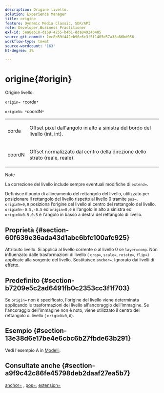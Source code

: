 ```yaml
---
description: Origine livello.
solution: Experience Manager
title: origine
feature: Dynamic Media Classic, SDK/API
role: Developer,Business Practitioner
exl-id: 5ea8eb18-d169-4255-b4b1-dda849246485
source-git-commit: 1ec8b59f442eb96c6c3f5f1405d57a38a86bd056
workflow-type: tm+mt
source-wordcount: '163'
ht-degree: 3%

---
```


# origine{#origin}

Origine livello.

`origin= *`corda`*`

`originN= *`coordN`*`

<table id="simpletable_A270FD92B1E841FE81F5AB300351FE01"> 
 <tr class="strow"> 
  <td class="stentry"> <p><span class="varname"> corda</span> </p></td> 
  <td class="stentry"> <p>Offset pixel dall'angolo in alto a sinistra del bordo del livello (int, int). </p></td> 
 </tr> 
 <tr class="strow"> 
  <td class="stentry"> <p><span class="varname"> coordN</span> </p></td> 
  <td class="stentry"> <p>Offset normalizzato dal centro della direzione dello strato (reale, reale). </p></td> 
 </tr> 
</table>

>[!NOTE]
>
>La correzione del livello include sempre eventuali modifiche di `extend=`.

Definisce il punto di allineamento del rettangolo del livello, utilizzato per posizionare il rettangolo del livello rispetto al livello 0 tramite `pos=`. `originN=0,0` posiziona l’origine del livello al centro del rettangolo del livello. `originN=-0.5,-0.5` ed  `origin=0,0` è l&#39;angolo in alto a sinistra ed  `originN=0.5,0.5` è l&#39;angolo in basso a destra del rettangolo di livello.

## Proprietà {#section-60f639e36ada43d1abc6bfc100afc925}

Attributo livello. Si applica al livello corrente o al livello 0 se `layer=comp`. Non influenzato dalle trasformazioni di livello ( `crop=`, `scale=`, `rotate=`, `flip=`) applicate alla sorgente del livello. Sostituisce `anchor=`. Ignorato dai livelli di effetto.

## Predefinito {#section-b7209e5c2ad6491fb0c2353cc3f1f703}

Se `origin=` non è specificato, l&#39;origine del livello viene determinata applicando le trasformazioni del livello all&#39;ancoraggio dell&#39;immagine. Se l&#39;ancoraggio dell&#39;immagine non è noto, viene utilizzato il centro del rettangolo di livello ( `originN=0,0`).

## Esempio {#section-13e38d6e17be4e6cbc6b27fbde63b291}

Vedi l&#39;esempio A in [Modelli](../../../../../is-api/http-ref/image-serving-api-ref/c-http-protocol-reference/c-templates/c-templates.md#concept-3cd2d2adae0e41b2979b9640244d4d3e).

## Consultate anche {#section-a9f9c42c86fe45798deb2daaf27ea5b7}

[anchor=](../../../../../is-api/http-ref/image-serving-api-ref/c-http-protocol-reference/c-command-reference/r-anchor.md#reference-6661e548ab284b82828d8d94c8ddeb7c) ,  [pos=](../../../../../is-api/http-ref/image-serving-api-ref/c-http-protocol-reference/c-command-reference/r-pos.md#reference-65de948f4b404f1182b22119ca332143),  [extension=](../../../../../is-api/http-ref/image-serving-api-ref/c-http-protocol-reference/c-command-reference/r-extend.md#reference-7e9156beb285459d830e2d56782a74ac)
